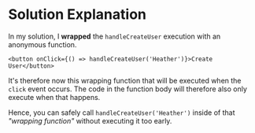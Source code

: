# Solution Explanation

In my solution, I <b>wrapped</b> the `handleCreateUser` execution with an anonymous function.

```
<button onClick={() => handleCreateUser('Heather')}>Create User</button>
```

It's therefore now this wrapping function that will be executed when the `click` event occurs. The code in the function body will therefore also only execute when that happens.

Hence, you can safely call `handleCreateUser('Heather')` inside of that <i>"wrapping function"</i> without executing it too early.
